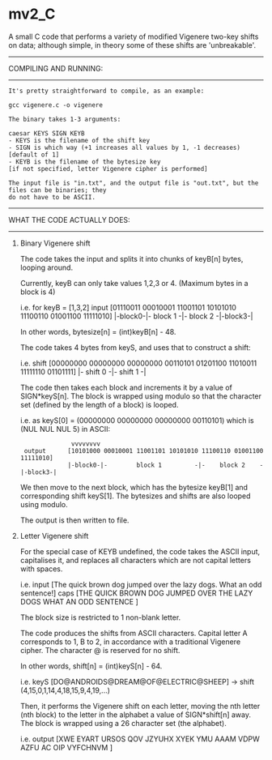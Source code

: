 # mv2_C
A small C code that performs a variety of modified Vigenere two-key shifts on data; although simple, in theory some of these shifts are 'unbreakable'.

***
COMPILING AND RUNNING:
***

	It's pretty straightforward to compile, as an example:
	
	gcc vigenere.c -o vigenere
	
	The binary takes 1-3 arguments:
	
	caesar KEYS SIGN KEYB
	- KEYS is the filename of the shift key
	- SIGN is which way (+1 increases all values by 1, -1 decreases)	[default of 1]
	- KEYB is the filename of the bytesize key							[if not specified, letter Vigenere cipher is performed]
	
	The input file is "in.txt", and the output file is "out.txt", but the files can be binaries; they
	do not have to be ASCII.

***
WHAT THE CODE ACTUALLY DOES:
***

1) Binary Vigenere shift

	The code takes the input and splits it into chunks of keyB[n] bytes, looping around.
	
	Currently, keyB can only take values 1,2,3 or 4. (Maximum bytes in a block is 4)
	
	i.e. for keyB = [1,3,2]
		input		[01110011 00010001 11001101 10101010 11100110 01001100 11111010]
					|-block0-|-        block 1         -|-    block 2    -|-block3-|
	
	In other words, bytesize[n] = (int)keyB[n] - 48.
	
	The code takes 4 bytes from keyS, and uses that to construct a shift:
	
	i.e.
		shift		[00000000 00000000 00000000 00110101 01201100 11010011 11111110 01101111]
					|-             shift 0             -|-             shift 1             -|
	
	The code then takes each block and increments it by a value of SIGN*keyS[n]. The block is wrapped using
	modulo so that the character set (defined by the length of a block) is looped.
	
	i.e. as keyS[0] = (00000000 00000000 00000000 00110101) which is (NUL NUL NUL 5) in ASCII:
	
	                 vvvvvvvv
		output		[10101000 00010001 11001101 10101010 11100110 01001100 11111010]
					|-block0-|-        block 1         -|-    block 2    -|-block3-|
	
	We then move to the next block, which has the bytesize keyB[1] and corresponding shift keyS[1]. The bytesizes
	and shifts are also looped using modulo.
	
	The output is then written to file. 

2) Letter Vigenere shift

	For the special case of KEYB undefined, the code takes the ASCII input, capitalises it, and replaces 
	all characters which are not capital letters with spaces.
	
	i.e. 
		input		[The quick brown dog jumped over the lazy dogs. What an odd sentence!]
		caps		[THE QUICK BROWN DOG JUMPED OVER THE LAZY DOGS  WHAT AN ODD SENTENCE ]
	
	The block size is restricted to 1 non-blank letter.
	
	The code produces the shifts from ASCII characters. Capital letter A corresponds to 1, B to 2, in accordance
	with a traditional Vigenere cipher. The character @ is reserved for no shift.
	
	In other words, shift[n] = (int)keyS[n] - 64.
	
	i.e.
		keyS		[DO@ANDROIDS@DREAM@OF@ELECTRIC@SHEEP]
		-> shift	(4,15,0,1,14,4,18,15,9,4,19,...)
	
	Then, it performs the Vigenere shift on each letter, moving the nth letter (nth block) to the letter in the alphabet
	a value of SIGN*shift[n] away. The block is wrapped using a 26 character set (the alphabet).
	
	i.e.
		output	[XWE EYART URSOS QOV JZYUHX XYEK YMU AAAM VDPW  AZFU AC OIP VYFCHNVM ]
